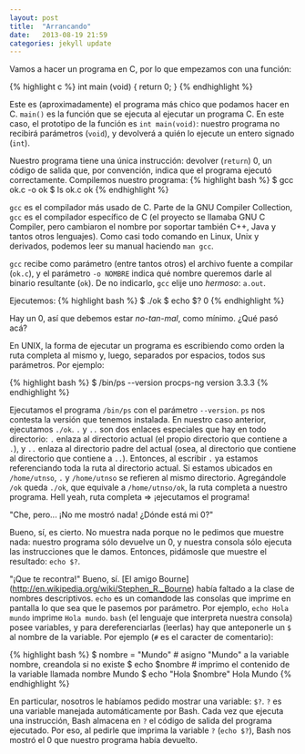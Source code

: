 ```yaml
---
layout: post
title:  "Arrancando"
date:   2013-08-19 21:59
categories: jekyll update
---
```


Vamos a hacer un programa en C, por lo que empezamos con una función:

{% highlight c %}
int main (void) {
	return 0;
}
{% endhighlight %}

Este es (aproximadamente) el programa más chico que podamos hacer en C. `main()` es la función que se ejecuta al ejecutar un programa C. En este caso, el prototipo de la función es `int main(void)`: nuestro programa no recibirá parámetros (`void`), y devolverá a quién lo ejecute un entero signado (`int`).

Nuestro programa tiene una única instrucción: devolver (`return`) 0, un código de salida que, por convención, indica que el programa ejecutó correctamente.
Compilemos nuestro programa:
{% highlight bash %}
$ gcc ok.c -o ok
$ ls
ok.c ok
{% endhighlight %}

`gcc` es el compilador más usado de C. Parte de la GNU Compiler Collection, `gcc` es el compilador específico de C (el proyecto se llamaba GNU C Compiler, pero cambiaron el nombre por soportar también C++, Java y tantos otros lenguajes). Como casi todo comando en Linux, Unix y derivados, podemos leer su manual haciendo `man gcc`.

`gcc` recibe como parámetro (entre tantos otros) el archivo fuente a compilar (`ok.c`), y el parámetro `-o NOMBRE` indica qué nombre queremos darle al binario resultante (`ok`). De no indicarlo, `gcc` elije uno _hermoso_: `a.out`.


Ejecutemos:
{% highlight bash %}
$ ./ok
$ echo $?
0
{% endhighlight %}

Hay un 0, así que debemos estar _no-tan-mal_, como mínimo. ¿Qué pasó acá?

En UNIX, la forma de ejecutar un programa es escribiendo como orden la ruta completa al mismo y, luego, separados por espacios, todos sus parámetros. Por ejemplo:

{% highlight bash %}
$ /bin/ps --version
procps-ng version 3.3.3
{% endhighlight %}

Ejecutamos el programa `/bin/ps` con el parámetro `--version`. `ps` nos contesta la versión que tenemos instalada. En nuestro caso anterior, ejecutamos `./ok`. `.` y `..` son dos enlaces especiales que hay en todo directorio: `.` enlaza al directorio actual (el propio directorio que contiene a `.`), y `..` enlaza al directorio padre del actual (osea, al directorio que contiene al directorio que contiene a `..`). Entonces, al escribir `.` ya estamos referenciando toda la ruta al directorio actual. Si estamos ubicados en `/home/utnso`, `.` y `/home/utnso` se refieren al mismo directorio. Agregándole `/ok` queda `./ok`, que equivale a `/home/utnso/ok`, la ruta completa a nuestro programa. Hell yeah, ruta completa => ¡ejecutamos el programa!

"Che, pero... ¡No me mostró nada! ¿Dónde está mi 0?"

Bueno, sí, es cierto. No muestra nada porque no le pedimos que muestre nada: nuestro programa sólo devuelve un 0, y nuestra consola sólo ejecuta las instrucciones que le damos. Entonces, pidámosle que muestre el resultado: `echo $?`.

"¡Que te recontra!" Bueno, sí. [El amigo Bourne] (http://en.wikipedia.org/wiki/Stephen_R._Bourne) había faltado a la clase de nombres descriptivos. `echo` es un comandode las consolas que imprime en pantalla lo que sea que le pasemos por parámetro. Por ejemplo, `echo Hola mundo` imprime `Hola mundo`. `bash` (el lenguaje que interpreta nuestra consola) posee variables, y para dereferenciarlas (leerlas) hay que anteponerle un `$` al nombre de la variable. Por ejemplo (`#` es el caracter de comentario):

{% highlight bash %}
$ nombre = "Mundo" # asigno "Mundo" a la variable nombre, creandola si no existe
$ echo $nombre # imprimo el contenido de la variable llamada nombre
Mundo
$ echo "Hola $nombre"
Hola Mundo
{% endhighlight %}

En particular, nosotros le habíamos pedido mostrar una variable: `$?`. `?` es una variable manejada automáticamente por Bash. Cada vez que ejecuta una instrucción, Bash almacena en `?` el código de salida del programa ejecutado. Por eso, al pedirle que imprima la variable `?` (`echo $?`), Bash nos mostró el 0 que nuestro programa había devuelto.
